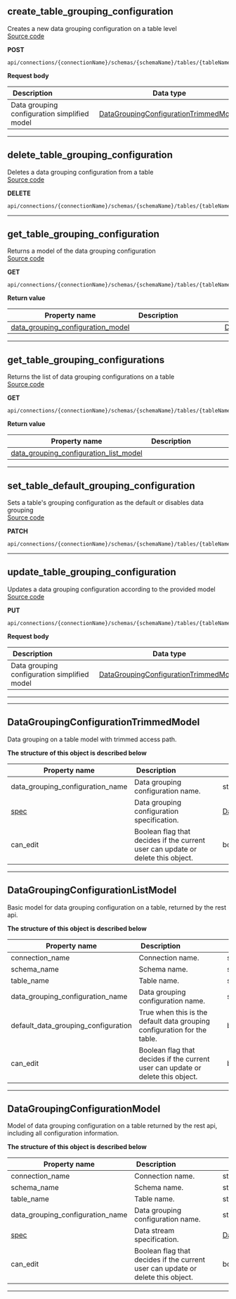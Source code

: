 
## create_table_grouping_configuration  
Creates a new data grouping configuration on a table level  
[Source code](https://github.com/dqops/dqo/blob/develop/distribution/python/dqops/client/api/data_grouping_configurations/create_table_grouping_configuration.py)
  

**POST**
```
api/connections/{connectionName}/schemas/{schemaName}/tables/{tableName}/groupings  
```





**Request body**  
  
|&nbsp;Description&nbsp;&nbsp;&nbsp;&nbsp;&nbsp;&nbsp;&nbsp;&nbsp;&nbsp;&nbsp;&nbsp;&nbsp;&nbsp;&nbsp;&nbsp;&nbsp;&nbsp;&nbsp;&nbsp;&nbsp;&nbsp;|&nbsp;Data&nbsp;type&nbsp;|&nbsp;Required&nbsp;|
|---------------------------------|-----------|----------|
|Data grouping configuration simplified model|[DataGroupingConfigurationTrimmedModel](\docs\client\operations\data_grouping_configurations\#datagroupingconfigurationtrimmedmodel)|false|


___  

## delete_table_grouping_configuration  
Deletes a data grouping configuration from a table  
[Source code](https://github.com/dqops/dqo/blob/develop/distribution/python/dqops/client/api/data_grouping_configurations/delete_table_grouping_configuration.py)
  

**DELETE**
```
api/connections/{connectionName}/schemas/{schemaName}/tables/{tableName}/groupings/{dataGroupingConfigurationName}  
```





___  

## get_table_grouping_configuration  
Returns a model of the data grouping configuration  
[Source code](https://github.com/dqops/dqo/blob/develop/distribution/python/dqops/client/api/data_grouping_configurations/get_table_grouping_configuration.py)
  

**GET**
```
api/connections/{connectionName}/schemas/{schemaName}/tables/{tableName}/groupings/{groupingConfigurationName}  
```

**Return value**  
  
|&nbsp;Property&nbsp;name&nbsp;|&nbsp;Description&nbsp;&nbsp;&nbsp;&nbsp;&nbsp;&nbsp;&nbsp;&nbsp;&nbsp;&nbsp;&nbsp;&nbsp;&nbsp;&nbsp;&nbsp;&nbsp;&nbsp;&nbsp;&nbsp;&nbsp;&nbsp;|&nbsp;Data&nbsp;type&nbsp;|
|---------------|---------------------------------|-----------|
|[data_grouping_configuration_model](\docs\client\operations\data_grouping_configurations\#datagroupingconfigurationmodel)||[DataGroupingConfigurationModel](\docs\client\operations\data_grouping_configurations\#datagroupingconfigurationmodel)|






___  

## get_table_grouping_configurations  
Returns the list of data grouping configurations on a table  
[Source code](https://github.com/dqops/dqo/blob/develop/distribution/python/dqops/client/api/data_grouping_configurations/get_table_grouping_configurations.py)
  

**GET**
```
api/connections/{connectionName}/schemas/{schemaName}/tables/{tableName}/groupings  
```

**Return value**  
  
|&nbsp;Property&nbsp;name&nbsp;|&nbsp;Description&nbsp;&nbsp;&nbsp;&nbsp;&nbsp;&nbsp;&nbsp;&nbsp;&nbsp;&nbsp;&nbsp;&nbsp;&nbsp;&nbsp;&nbsp;&nbsp;&nbsp;&nbsp;&nbsp;&nbsp;&nbsp;|&nbsp;Data&nbsp;type&nbsp;|
|---------------|---------------------------------|-----------|
|[data_grouping_configuration_list_model](\docs\client\operations\data_grouping_configurations\#datagroupingconfigurationlistmodel)||[DataGroupingConfigurationListModel](\docs\client\operations\data_grouping_configurations\#datagroupingconfigurationlistmodel)|






___  

## set_table_default_grouping_configuration  
Sets a table&#x27;s grouping configuration as the default or disables data grouping  
[Source code](https://github.com/dqops/dqo/blob/develop/distribution/python/dqops/client/api/data_grouping_configurations/set_table_default_grouping_configuration.py)
  

**PATCH**
```
api/connections/{connectionName}/schemas/{schemaName}/tables/{tableName}/groupings/setdefault  
```





___  

## update_table_grouping_configuration  
Updates a data grouping configuration according to the provided model  
[Source code](https://github.com/dqops/dqo/blob/develop/distribution/python/dqops/client/api/data_grouping_configurations/update_table_grouping_configuration.py)
  

**PUT**
```
api/connections/{connectionName}/schemas/{schemaName}/tables/{tableName}/groupings/{dataGroupingConfigurationName}  
```





**Request body**  
  
|&nbsp;Description&nbsp;&nbsp;&nbsp;&nbsp;&nbsp;&nbsp;&nbsp;&nbsp;&nbsp;&nbsp;&nbsp;&nbsp;&nbsp;&nbsp;&nbsp;&nbsp;&nbsp;&nbsp;&nbsp;&nbsp;&nbsp;|&nbsp;Data&nbsp;type&nbsp;|&nbsp;Required&nbsp;|
|---------------------------------|-----------|----------|
|Data grouping configuration simplified model|[DataGroupingConfigurationTrimmedModel](\docs\client\operations\data_grouping_configurations\#datagroupingconfigurationtrimmedmodel)|false|


___  

___  

## DataGroupingConfigurationTrimmedModel  
Data grouping on a table model with trimmed access path.  
  

**The structure of this object is described below**  
  
|&nbsp;Property&nbsp;name&nbsp;|&nbsp;Description&nbsp;&nbsp;&nbsp;&nbsp;&nbsp;&nbsp;&nbsp;&nbsp;&nbsp;&nbsp;&nbsp;&nbsp;&nbsp;&nbsp;&nbsp;&nbsp;&nbsp;&nbsp;&nbsp;&nbsp;&nbsp;|&nbsp;Data&nbsp;type&nbsp;|&nbsp;Enum&nbsp;values&nbsp;|&nbsp;Default&nbsp;value&nbsp;|&nbsp;Sample&nbsp;values&nbsp;|
|---------------|---------------------------------|-----------|-------------|---------------|---------------|
|data_grouping_configuration_name|Data grouping configuration name.|string| | | |
|[spec](\docs\client\models\#datagroupingconfigurationspec)|Data grouping configuration specification.|[DataGroupingConfigurationSpec](\docs\client\models\#datagroupingconfigurationspec)| | | |
|can_edit|Boolean flag that decides if the current user can update or delete this object.|boolean| | | |

___  

## DataGroupingConfigurationListModel  
Basic model for data grouping configuration on a table, returned by the rest api.  
  

**The structure of this object is described below**  
  
|&nbsp;Property&nbsp;name&nbsp;|&nbsp;Description&nbsp;&nbsp;&nbsp;&nbsp;&nbsp;&nbsp;&nbsp;&nbsp;&nbsp;&nbsp;&nbsp;&nbsp;&nbsp;&nbsp;&nbsp;&nbsp;&nbsp;&nbsp;&nbsp;&nbsp;&nbsp;|&nbsp;Data&nbsp;type&nbsp;|&nbsp;Enum&nbsp;values&nbsp;|&nbsp;Default&nbsp;value&nbsp;|&nbsp;Sample&nbsp;values&nbsp;|
|---------------|---------------------------------|-----------|-------------|---------------|---------------|
|connection_name|Connection name.|string| | | |
|schema_name|Schema name.|string| | | |
|table_name|Table name.|string| | | |
|data_grouping_configuration_name|Data grouping configuration name.|string| | | |
|default_data_grouping_configuration|True when this is the default data grouping configuration for the table.|boolean| | | |
|can_edit|Boolean flag that decides if the current user can update or delete this object.|boolean| | | |

___  

## DataGroupingConfigurationModel  
Model of data grouping configuration on a table returned by the rest api, including all configuration information.  
  

**The structure of this object is described below**  
  
|&nbsp;Property&nbsp;name&nbsp;|&nbsp;Description&nbsp;&nbsp;&nbsp;&nbsp;&nbsp;&nbsp;&nbsp;&nbsp;&nbsp;&nbsp;&nbsp;&nbsp;&nbsp;&nbsp;&nbsp;&nbsp;&nbsp;&nbsp;&nbsp;&nbsp;&nbsp;|&nbsp;Data&nbsp;type&nbsp;|&nbsp;Enum&nbsp;values&nbsp;|&nbsp;Default&nbsp;value&nbsp;|&nbsp;Sample&nbsp;values&nbsp;|
|---------------|---------------------------------|-----------|-------------|---------------|---------------|
|connection_name|Connection name.|string| | | |
|schema_name|Schema name.|string| | | |
|table_name|Table name.|string| | | |
|data_grouping_configuration_name|Data grouping configuration name.|string| | | |
|[spec](\docs\client\models\#datagroupingconfigurationspec)|Data stream specification.|[DataGroupingConfigurationSpec](\docs\client\models\#datagroupingconfigurationspec)| | | |
|can_edit|Boolean flag that decides if the current user can update or delete this object.|boolean| | | |

___  


